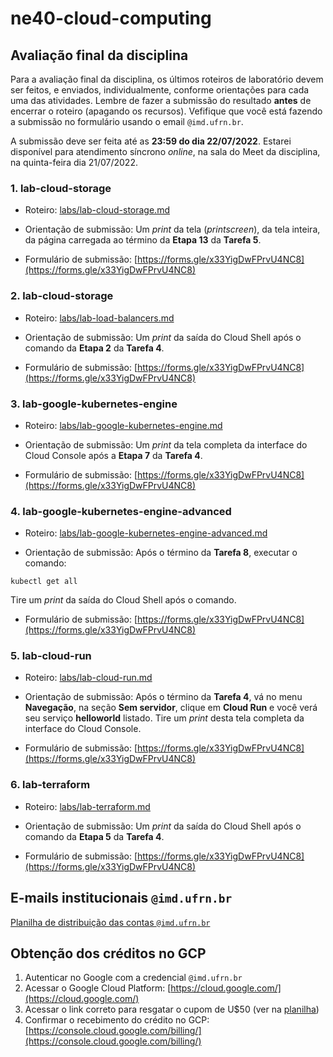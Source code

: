 # ne40-cloud-computing

## Avaliação final da disciplina

Para a avaliação final da disciplina, os últimos roteiros de laboratório devem ser feitos, e enviados, individualmente, conforme orientações para cada uma das atividades. Lembre de fazer a submissão do resultado **antes** de encerrar o roteiro (apagando os recursos). Vefifique que você está fazendo a submissão no formulário usando o email `@imd.ufrn.br`.

A submissão deve ser feita até as **23:59 do dia 22/07/2022**. Estarei disponível para atendimento síncrono *online*, na sala do Meet da disciplina, na quinta-feira dia 21/07/2022.

### **1. lab-cloud-storage**

- Roteiro: [labs/lab-cloud-storage.md](labs/lab-cloud-storage.md)

- Orientação de submissão: Um *print* da tela (*printscreen*), da tela inteira, da página carregada ao término da **Etapa 13** da **Tarefa 5**.

- Formulário de submissão: [https://forms.gle/x33YigDwFPrvU4NC8](https://forms.gle/x33YigDwFPrvU4NC8)

### **2. lab-cloud-storage**

- Roteiro: [labs/lab-load-balancers.md](labs/lab-load-balancers.md)

- Orientação de submissão: Um *print* da saída do Cloud Shell após o comando da **Etapa 2** da **Tarefa 4**.

- Formulário de submissão: [https://forms.gle/x33YigDwFPrvU4NC8](https://forms.gle/x33YigDwFPrvU4NC8)

### **3. lab-google-kubernetes-engine**

- Roteiro: [labs/lab-google-kubernetes-engine.md](labs/lab-google-kubernetes-engine.md)

- Orientação de submissão: Um *print* da tela completa da interface do Cloud Console após a **Etapa 7** da **Tarefa 4**.

- Formulário de submissão: [https://forms.gle/x33YigDwFPrvU4NC8](https://forms.gle/x33YigDwFPrvU4NC8)

### **4. lab-google-kubernetes-engine-advanced**

- Roteiro: [labs/lab-google-kubernetes-engine-advanced.md](labs/lab-google-kubernetes-engine-advanced.md)

- Orientação de submissão: Após o término da **Tarefa 8**, executar o comando:

```
kubectl get all
```

Tire um  *print* da saída do Cloud Shell após o comando.

- Formulário de submissão: [https://forms.gle/x33YigDwFPrvU4NC8](https://forms.gle/x33YigDwFPrvU4NC8)

### **5. lab-cloud-run**

- Roteiro: [labs/lab-cloud-run.md](labs/lab-cloud-run.md)

- Orientação de submissão: Após o término da **Tarefa 4**, vá no menu **Navegação**, na seção **Sem servidor**, clique em **Cloud Run** e você verá seu serviço **helloworld** listado. Tire um *print* desta tela completa da interface do Cloud Console.

- Formulário de submissão: [https://forms.gle/x33YigDwFPrvU4NC8](https://forms.gle/x33YigDwFPrvU4NC8)

### **6. lab-terraform**

- Roteiro: [labs/lab-terraform.md](labs/lab-terraform.md)

- Orientação de submissão: Um *print* da saída do Cloud Shell após o comando da **Etapa 5** da **Tarefa 4**.

- Formulário de submissão: [https://forms.gle/x33YigDwFPrvU4NC8](https://forms.gle/x33YigDwFPrvU4NC8)

## E-mails institucionais `@imd.ufrn.br`
[Planilha de distribuição das contas `@imd.ufrn.br`](https://docs.google.com/spreadsheets/d/1FqjkskWNrC_OmLvCAmSFfyNGtb9bhsRfDBKFEIVq7ko/edit?usp=sharing)

## Obtenção dos créditos no GCP

1. Autenticar no Google com a credencial `@imd.ufrn.br`
2. Acessar o Google Cloud Platform: [https://cloud.google.com/](https://cloud.google.com/)
3. Acessar o link correto para resgatar o cupom de U$50 (ver na [planilha](https://docs.google.com/spreadsheets/d/1FqjkskWNrC_OmLvCAmSFfyNGtb9bhsRfDBKFEIVq7ko/edit?usp=sharing))
4. Confirmar o recebimento do crédito no GCP: [https://console.cloud.google.com/billing/](https://console.cloud.google.com/billing/)

